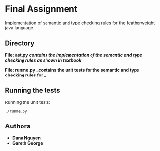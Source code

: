 # Final Assignment

Implementation of semantic and type checking rules for the featherweight java language.

## Directory

**File: ast.py**
**_contains the implementation of the semantic and type checking rules as shown in textbook_**


**File: runme.py**
**_contains the unit tests for the semantic and type checking rules for _**

## Running the tests

Running the unit tests:

```
./runme.py
```

## Authors

- **Dana Nguyen**
- **Gareth George**